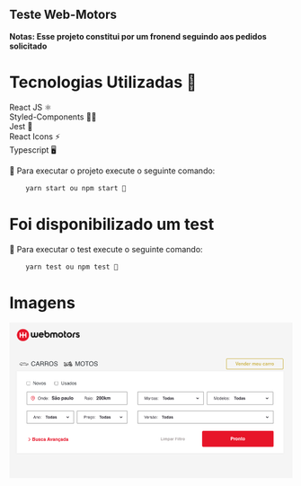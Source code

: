 ## Teste Web-Motors 

**Notas: Esse projeto constitui por um fronend seguindo aos pedidos solicitado**


# Tecnologias Utilizadas 🚀
React JS ⚛️ <br />
Styled-Components 💅🏻 <br />
Jest 🧪  <br />
React Icons ⚡️ <br />
Typescript 🖥

🚀 Para executar o projeto execute o seguinte comando:

```js
    yarn start ou npm start 🥊
```

# Foi disponibilizado um test

🚀 Para executar o test execute o seguinte comando:

```js
    yarn test ou npm test 🥊
```

# Imagens 
<p align="center">
  <img src="./src/assets/desktop.png" />
</p>




